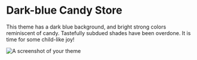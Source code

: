 # Dark-blue Candy Store

This theme has a dark blue background, and bright strong colors reminiscent of candy. Tastefully subdued shades have been overdone. It is time for some child-like joy!

![A screenshot of your theme]()
